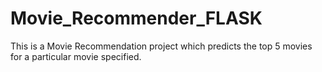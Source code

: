 # Movie_Recommender_FLASK

This is a Movie Recommendation project which predicts the top 5 movies for a particular movie specified.

